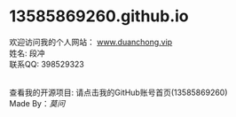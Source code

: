 # 13585869260.github.io

欢迎访问我的个人网站： www.duanchong.vip <br/>
姓名: 段冲    <br/>
联系QQ: 398529323   <br/>
 <br/>

查看我的开源项目: 请点击我的GitHub账号首页(13585869260)   <br/>
Made By：<em>莫问</em>
